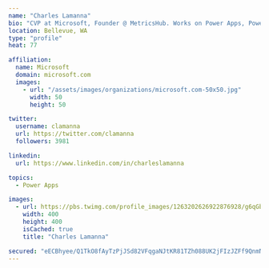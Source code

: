 ```yaml
---
name: "Charles Lamanna"
bio: "CVP at Microsoft, Founder @ MetricsHub. Works on Power Apps, Power Automate, Power Virtual Agent, Common Data Service and Dynamics 365."
location: Bellevue, WA
type: "profile"
heat: 77

affiliation:
  name: Microsoft
  domain: microsoft.com
  images:
    - url: "/assets/images/organizations/microsoft.com-50x50.jpg"
      width: 50
      height: 50

twitter:
  username: clamanna
  url: https://twitter.com/clamanna
  followers: 3981

linkedin:
  url: https://www.linkedin.com/in/charleslamanna

topics:
  - Power Apps

images:
  - url: https://pbs.twimg.com/profile_images/1263202626922876928/g6qGbHZ-_400x400.jpg
    width: 400
    height: 400
    isCached: true
    title: "Charles Lamanna"

secured: "eECBhyee/Q1TkO8fAyTzPjJSd82VFqgaNJtKR81TZh088UK2jFIzJZFf9QnmN3Ym8mmF/tSo9LiFf0a/XdCO1RLa/PLK6lkvvT/I0iOXVNcDKMRFkeKYf0Lv/AOVceOk3U/GSrg+eyeSzKTfpdEdg4LmHaA1r66aw4mllRzdim1pD6zgNs/R+38cQjF1GpW4nVZWvgs+kc+HSI+71nvua6TNkkfHPd/fn1uf0dkEqs1NJaW8WtuBogOse0nnlDXdoDdStoifHsqFbK8qBYsgccrmp78Wu+8RHFJccd/I4ko90Xnqzf6I3LD7RyG8CjZ9m7RYXuXtVYhbCq6IdQPdoft/L8i+wY++lAUtwyboFVjP1SnwPdhQHFOjWrHDl4CLl2A4fr0oh5FypP7asAyDCdSTRFA4dRmvjapnbnvyxS0=;vKQ9LLGC8x7cJwrbu1X9aA=="
---
```


